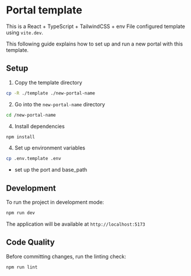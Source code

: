 # Portal template

This is a React + TypeScript + TailwindCSS + env File configured template using `vite.dev`.

This following guide explains how to set up and run a new portal with this template.

## Setup

1. Copy the template directory
```bash
cp -R ./template ./new-portal-name
```

2. Go into the `new-portal-name` directory
```bash
cd /new-portal-name
```

4. Install dependencies
```bash
npm install
```

4. Set up environment variables
```bash
cp .env.template .env
```
- set up the port and base_path

## Development

To run the project in development mode:

```bash
npm run dev
```

The application will be available at `http://localhost:5173`

## Code Quality

Before committing changes, run the linting check:

```bash
npm run lint
```
